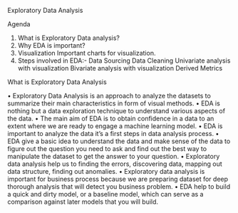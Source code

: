 Exploratory Data Analysis

Agenda
1. What is Exploratory Data analysis?
2. Why EDA is important?
3. Visualization
        Important charts for visualization.
4. Steps involved in EDA:-
         Data Sourcing
         Data Cleaning
         Univariate analysis with visualization
         Bivariate analysis with visualization
         Derived Metrics


What is Exploratory Data Analysis

• Exploratory Data Analysis is an approach to analyze the datasets to summarize their main
characteristics in form of visual methods.
• EDA is nothing but a data exploration technique to understand various aspects of the data.
• The main aim of EDA is to obtain confidence in a data to an extent where we are ready to
engage a machine learning model.
• EDA is important to analyze the data it’s a first steps in data analysis process.
• EDA give a basic idea to understand the data and make sense of the data to figure out the
question you need to ask and find out the best way to manipulate the dataset to get the
answer to your question.
• Exploratory data analysis help us to finding the errors, discovering data, mapping out data
structure, finding out anomalies.
• Exploratory data analysis is important for business process because we are preparing
dataset for deep thorough analysis that will detect you business problem.
• EDA help to build a quick and dirty model, or a baseline model, which can serve as a
comparison against later models that you will build.
